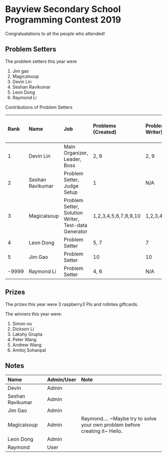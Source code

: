 # Bayview Secondary School Programming Contest 2019
Congratualations to all the people who attended!

## Problem Setters
The problem setters this year were
1. Jim gao
2. Magicalsoup
3. Devin Lin
4. Seshan Ravikumar
5. Leon Dong
6. Raymond Li

Contributions of Problem Setters

|Rank|Name|Job|Problems (Created)|Problems (Solution Writer)|Problems (Test-data Generator)|
|:---|:---|:--|:-----------------|:------------------------|:-----------------------------|
|1|Devin Lin|Main Organizer, Leader, Boss|2, 9|2, 9|2, 9|
|2|Seshan Ravikumar|Problem Setter, Judge Setup|1|N/A|N/A|
|3|Magicalsoup|Problem Setter, Solution Writer, Test-data Generator|1,2,3,4,5,6,7,8,9,10|1,2,3,4,5,6,7,8,9,10|
|4|Leon Dong|Problem Setter|5, 7|7|5, 7|
|5|Jim Gao|Problem Setter|10|10|10|
|-9999|Raymond Li|Problem Setter|4, 6|N/A|N/A|



## Prizes
The prizes this year were 3 raspberry3 PIs and rollntea giftcards.

The winners this year were:
1. Simon ou
2. Dickson Li
3. Lakshy Grupta
4. Peter Wang
5. Andrew Wang
6. Amitoj Sohanpal


## Notes
|Name|Admin/User|Note|
|:---|:---------|:---|
|Devin|Admin||
|Seshan Ravikumar|Admin||
|Jim Gao|Admin||
|Magicalsoup|Admin|Raymond.... ~Maybe try to solve your own problem before creating it~ Hello.|
|Leon Dong|Admin||
|Raymond|User||

